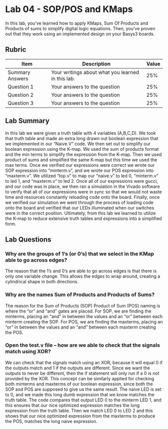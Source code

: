 # Lab 04 - SOP/POS and KMaps

In this lab, you’ve learned how to apply KMaps, Sum Of Products and Products of
sums to simplify digital logic equations. Then, you’ve proven out that they work
using an implemented design on your Basys3 boards.

## Rubric

| Item | Description | Value |
| ---- | ----------- | ----- |
| Summary Answers | Your writings about what you learned in this lab. | 25% |
| Question 1 | Your answers to the question | 25% |
| Question 2 | Your answers to the question | 25% |
| Question 3 | Your answers to the question | 25% |

## Lab Summary

In this lab we were given a truth table with 4 variables (A,B,C,D). We took that truth table and made an extra long drawn out boolean expression that we implemented in our “Naive.V” code. We then set out to simplify our boolean expression using the K-map. We used the sum of products format and the min terms to simplify the expression from the K-map. Then we used product of sums and simplified the same K-map but this time we used the max terms. Once we verified our expressions were correct we wrote our SOP expression into “minterm.v”, and we wrote our POS expression into “maxterm.v”. We utilized “top.v” to map our “naive.v” to led 0, “minterm.v” to led 1, and “maxterm.v” to led 2. Once all of our expressions were gucci, and our code was in place, we then ran a simulation in the Vivado software to verify that all of our expressions were in sync so that we would not waste time and resources constantly reloading code onto the board. Finally, once we verified our simulation we went through the process of loading code onto the board and verified that our LEDs illuminated when our switches were in the correct position. Ultimately, from this lab we learned to utilize the K-map to reduce extensive truth tables and expressions into a simplified form.

## Lab Questions

### Why are the groups of 1’s (or 0’s) that we select in the KMap able to go across edges?
The reason that the 1’s and 0’s are able to go across edges is that there is only one variable change. This allows the edges to wrap around, creating a cylindrical shape in both directions.

### Why are the names Sum of Products and Products of Sums?
The reason for the Sum of Products (SOP) Product of Sum (POS) naming is where the “or” and “and” gates are placed. For SOP, we are finding the minterms, placing an “and” in between the values and an “or” between each minterm creating the SOP. For POS, we are finding the maxterms, placing an “or” in between the values and an “and” between each maxterm creating the POS. 
### Open the test.v file – how are we able to check that the signals match using XOR?

We can check that the signals match using an XOR, because it will equal 0 if the outputs match and 1 if the outputs are different. Since we want the outputs to never be different, then the if statement will only run if a 0 is not provided by the XOR. This concept can be similarly applied for checking both minterms and maxterms of our boolean expression, since both the SOP and POS are supposed to give us the same result. The naive LED is set to 0, and we made this long dumb expression that we know matches the truth table. The code compares that output LED 0 to the minterm LED 1, and this ensures that our nice optimized expression matches the long expression from the truth table. Then we match LED 0 to LED 2 and this shows that our nice optimized expression from the maxterms to produce the POS, matches the long naive expression.



